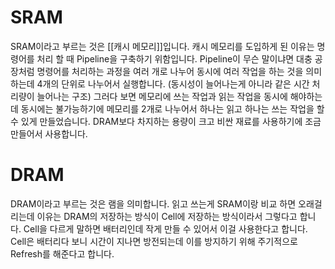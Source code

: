 
# SRAM
SRAM이라고 부르는 것은 [[캐시 메모리]]입니다.
캐시 메모리를 도입하게 된 이유는 명령어를 처리 할 때 Pipeline을 구축하기 위함입니다.
Pipeline이 무슨 말이냐면 대충 공장처럼 명령어를 처리하는 과정을 여러 개로 나누어 동시에 여러 작업을 하는 것을 의미하는데 4개의 단위로 나누어서 실행합니다. (동시성이 늘어나는게 아니라 같은 시간 처리량이 늘어나는 구조)
그러다 보면 메모리에 쓰는 작업과 읽는 작업을 동시에 해야하는데 동시에는 불가능하기에 메모리를 2개로 나누어서 하나는 읽고 하나는 쓰는 작업을 할 수 있게 만들었습니다. 
DRAM보다 차지하는 용량이 크고 비싼 재료를 사용하기에 조금 만들어서 사용합니다.
# DRAM
DRAM이라고 부르는 것은 램을 의미합니다.
읽고 쓰는게 SRAM이랑 비교 하면 오래걸리는데 이유는 DRAM의 저장하는 방식이 Cell에 저장하는 방식이라서 그렇다고 합니다.
Cell을 다르게 말하면 배터리인데 작게 만들 수 있어서 이걸 사용한다고 합니다.
Cell은 배터리다 보니 시간이 지나면 방전되는데 이를 방지하기 위해 주기적으로 Refresh를 해준다고 합니다.
